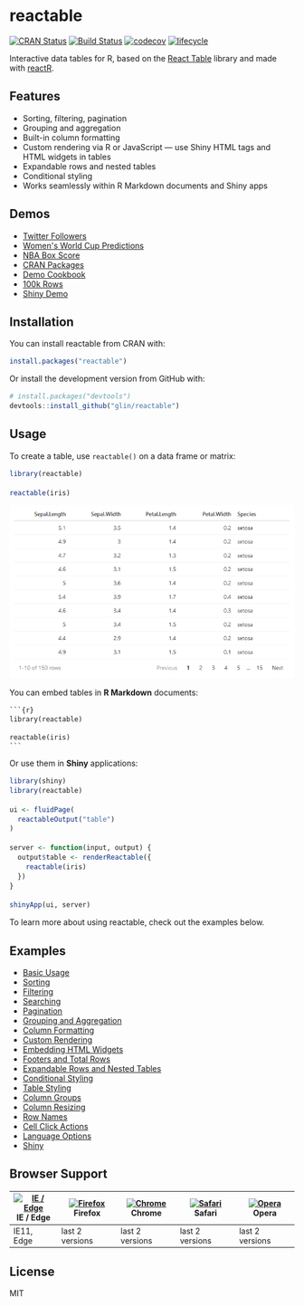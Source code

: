 # reactable

[![CRAN Status](https://www.r-pkg.org/badges/version/reactable)](https://cran.r-project.org/package=reactable)
[![Build Status](https://travis-ci.com/glin/reactable.svg?branch=master)](https://travis-ci.com/glin/reactable)
[![codecov](https://codecov.io/gh/glin/reactable/branch/master/graph/badge.svg)](https://codecov.io/gh/glin/reactable)
[![lifecycle](https://img.shields.io/badge/lifecycle-experimental-orange.svg)](https://www.tidyverse.org/lifecycle/#experimental)

Interactive data tables for R, based on the
[React Table](https://github.com/tannerlinsley/react-table) library and made with
[reactR](https://github.com/react-R/reactR).

## Features
- Sorting, filtering, pagination
- Grouping and aggregation
- Built-in column formatting
- Custom rendering via R or JavaScript — use Shiny HTML tags and HTML widgets in tables
- Expandable rows and nested tables
- Conditional styling
- Works seamlessly within R Markdown documents and Shiny apps

## Demos
- [Twitter Followers](https://glin.github.io/reactable/articles/twitter-followers/twitter-followers.html)
- [Women's World Cup Predictions](https://glin.github.io/reactable/articles/womens-world-cup/womens-world-cup.html)
- [NBA Box Score](https://glin.github.io/reactable/articles/nba-box-score/nba-box-score.html)
- [CRAN Packages](https://glin.github.io/reactable/articles/cran-packages/cran-packages.html)
- [Demo Cookbook](https://glin.github.io/reactable/articles/cookbook/cookbook.html)
- [100k Rows](https://glin.github.io/reactable/articles/100k-rows.html)
- [Shiny Demo](https://glin.github.io/reactable/articles/shiny-demo.html)

## Installation
You can install reactable from CRAN with:
```r
install.packages("reactable")
```

Or install the development version from GitHub with:
```r
# install.packages("devtools")
devtools::install_github("glin/reactable")
```

## Usage
To create a table, use `reactable()` on a data frame or matrix:
```r
library(reactable)

reactable(iris)
```

[![reactable example using the iris dataset](man/figures/iris.png)](https://glin.github.io/reactable/articles/examples.html)

You can embed tables in **R Markdown** documents:
````
```{r}
library(reactable)

reactable(iris)
```
````

Or use them in **Shiny** applications:
```r
library(shiny)
library(reactable)

ui <- fluidPage(
  reactableOutput("table")
)

server <- function(input, output) {
  output$table <- renderReactable({
    reactable(iris)
  })
}

shinyApp(ui, server)
```

To learn more about using reactable, check out the examples below.

## Examples
- [Basic Usage](https://glin.github.io/reactable/articles/examples.html#basic-usage)
- [Sorting](https://glin.github.io/reactable/articles/examples.html#sorting)
- [Filtering](https://glin.github.io/reactable/articles/examples.html#filtering)
- [Searching](https://glin.github.io/reactable/articles/examples.html#searching)
- [Pagination](https://glin.github.io/reactable/articles/examples.html#pagination)
- [Grouping and Aggregation](https://glin.github.io/reactable/articles/examples.html#grouping-and-aggregation)
- [Column Formatting](https://glin.github.io/reactable/articles/examples.html#column-formatting)
- [Custom Rendering](https://glin.github.io/reactable/articles/examples.html#custom-rendering)
- [Embedding HTML Widgets](https://glin.github.io/reactable/articles/examples.html#embedding-html-widgets)
- [Footers and Total Rows](https://glin.github.io/reactable/articles/examples.html#footers)
- [Expandable Rows and Nested Tables](https://glin.github.io/reactable/articles/examples.html#expandable-row-details)
- [Conditional Styling](https://glin.github.io/reactable/articles/examples.html#conditional-styling)
- [Table Styling](https://glin.github.io/reactable/articles/examples.html#table-styling)
- [Column Groups](https://glin.github.io/reactable/articles/examples.html#column-groups)
- [Column Resizing](https://glin.github.io/reactable/articles/examples.html#column-resizing)
- [Row Names](https://glin.github.io/reactable/articles/examples.html#row-names)
- [Cell Click Actions](https://glin.github.io/reactable/articles/examples.html#cell-click-actions)
- [Language Options](https://glin.github.io/reactable/articles/examples.html#language-options)
- [Shiny](https://glin.github.io/reactable/articles/examples.html#shiny)

## Browser Support
| [<img src="https://raw.githubusercontent.com/alrra/browser-logos/master/src/edge/edge_48x48.png" alt="IE / Edge" width="24px" height="24px" />](http://godban.github.io/browsers-support-badges/)<br>IE / Edge | [<img src="https://raw.githubusercontent.com/alrra/browser-logos/master/src/firefox/firefox_48x48.png" alt="Firefox" width="24px" height="24px" />](http://godban.github.io/browsers-support-badges/)<br>Firefox | [<img src="https://raw.githubusercontent.com/alrra/browser-logos/master/src/chrome/chrome_48x48.png" alt="Chrome" width="24px" height="24px" />](http://godban.github.io/browsers-support-badges/)<br>Chrome | [<img src="https://raw.githubusercontent.com/alrra/browser-logos/master/src/safari/safari_48x48.png" alt="Safari" width="24px" height="24px" />](http://godban.github.io/browsers-support-badges/)<br>Safari | [<img src="https://raw.githubusercontent.com/alrra/browser-logos/master/src/opera/opera_48x48.png" alt="Opera" width="24px" height="24px" />](http://godban.github.io/browsers-support-badges/)<br>Opera |
| --------- | --------- | --------- | --------- | --------- |
| IE11, Edge | last 2 versions | last 2 versions | last 2 versions | last 2 versions |

## License
MIT
